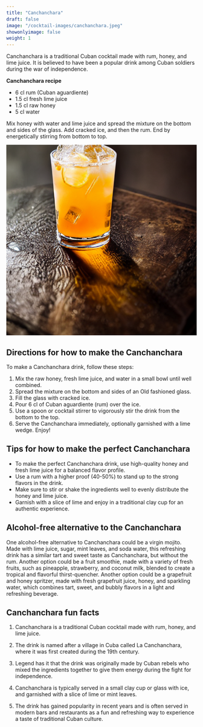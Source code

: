 ```yaml
---
title: "Canchanchara"
draft: false
image: "/cocktail-images/canchanchara.jpeg"
showonlyimage: false
weight: 1
---
```


Canchanchara is a traditional Cuban cocktail made with rum, honey, and lime juice. It is believed to have been a popular drink among Cuban soldiers during the war of independence.

<!--more-->

**Canchanchara recipe**

- 6 cl rum (Cuban aguardiente)
- 1.5 cl fresh lime juice
- 1.5 cl raw honey
- 5 cl water


Mix honey with water and lime juice and spread the mixture on the bottom and sides of the glass. Add cracked ice, and then the rum. End by energetically stirring from bottom to top.

![](/cocktail-images/canchanchara.jpeg)


## Directions for how to make the Canchanchara

To make a Canchanchara drink, follow these steps:

1. Mix the raw honey, fresh lime juice, and water in a small bowl until well combined.
2. Spread the mixture on the bottom and sides of an Old fashioned glass.
3. Fill the glass with cracked ice.
4. Pour 6 cl of Cuban aguardiente (rum) over the ice.
5. Use a spoon or cocktail stirrer to vigorously stir the drink from the bottom to the top.
6. Serve the Canchanchara immediately, optionally garnished with a lime wedge. Enjoy!

## Tips for how to make the perfect Canchanchara

- To make the perfect Canchanchara drink, use high-quality honey and fresh lime juice for a balanced flavor profile. 
- Use a rum with a higher proof (40-50%) to stand up to the strong flavors in the drink. 
- Make sure to stir or shake the ingredients well to evenly distribute the honey and lime juice. 
- Garnish with a slice of lime and enjoy in a traditional clay cup for an authentic experience.

## Alcohol-free alternative to the Canchanchara

One alcohol-free alternative to Canchanchara could be a virgin mojito. Made with lime juice, sugar, mint leaves, and soda water, this refreshing drink has a similar tart and sweet taste as Canchanchara, but without the rum. Another option could be a fruit smoothie, made with a variety of fresh fruits, such as pineapple, strawberry, and coconut milk, blended to create a tropical and flavorful thirst-quencher. Another option could be a grapefruit and honey spritzer, made with fresh grapefruit juice, honey, and sparkling water, which combines tart, sweet, and bubbly flavors in a light and refreshing beverage.

## Canchanchara fun facts

1. Canchanchara is a traditional Cuban cocktail made with rum, honey, and lime juice.

2. The drink is named after a village in Cuba called La Canchanchara, where it was first created during the 19th century.

3. Legend has it that the drink was originally made by Cuban rebels who mixed the ingredients together to give them energy during the fight for independence.

4. Canchanchara is typically served in a small clay cup or glass with ice, and garnished with a slice of lime or mint leaves.

5. The drink has gained popularity in recent years and is often served in modern bars and restaurants as a fun and refreshing way to experience a taste of traditional Cuban culture.
